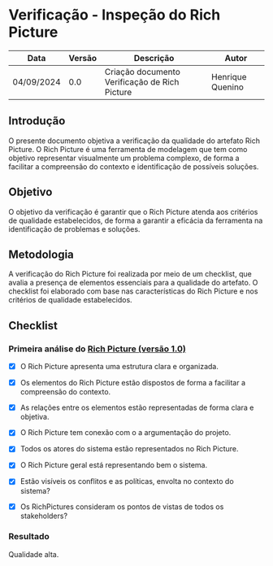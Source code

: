 # Verificação - Inspeção do Rich Picture


|    Data    | Versão |      Descrição      |        Autor     |
|------------|--------|---------------------|------------------|
| 04/09/2024 |  0.0   | Criação documento Verificação de Rich Picture | Henrique Quenino |

## Introdução

O presente documento objetiva a verificação da qualidade do artefato Rich Picture. O Rich Picture é uma ferramenta de modelagem que tem como objetivo representar visualmente um problema complexo, de forma a facilitar a compreensão do contexto e identificação de possíveis soluções.

## Objetivo

O objetivo da verificação é garantir que o Rich Picture atenda aos critérios de qualidade estabelecidos, de forma a garantir a eficácia da ferramenta na identificação de problemas e soluções.

## Metodologia

A verificação do Rich Picture foi realizada por meio de um checklist, que avalia a presença de elementos essenciais para a qualidade do artefato. O checklist foi elaborado com base nas características do Rich Picture e nos critérios de qualidade estabelecidos.

## Checklist

### Primeira análise do [Rich Picture (versão 1.0)](../pre-rastreabilidade/rich_picture.md)

- [x] O Rich Picture apresenta uma estrutura clara e organizada.
- [x] Os elementos do Rich Picture estão dispostos de forma a facilitar a compreensão do contexto.
- [x] As relações entre os elementos estão representadas de forma clara e objetiva.
- [x] O Rich Picture tem conexão com o a argumentação do projeto.
- [x] Todos os atores do sistema estão representados no Rich Picture.
- [x] O Rich Picture geral está representando bem o sistema.
- [x] Estão visíveis os conflitos e as políticas, envolta no contexto do sistema?
- [x] Os RichPictures consideram os pontos de vistas de todos os stakeholders?


### Resultado

Qualidade alta.
